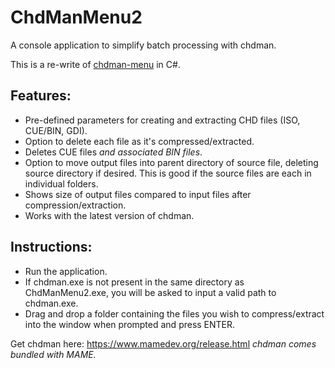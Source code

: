 # ChdManMenu2

A console application to simplify batch processing with chdman. 

This is a re-write of [chdman-menu](https://github.com/JaekSooley/chdman-menu) in C#.

## Features:
- Pre-defined parameters for creating and extracting CHD files (ISO, CUE/BIN, GDI).
- Option to delete each file as it's compressed/extracted.
- Deletes CUE files _and associated BIN files_.
- Option to move output files into parent directory of source file, deleting source directory if desired. This is good if the source files are each in individual folders.
- Shows size of output files compared to input files after compression/extraction.
- Works with the latest version of chdman.

## Instructions:
- Run the application.
- If chdman.exe is not present in the same directory as ChdManMenu2.exe, you will be asked to input a valid path to chdman.exe.
- Drag and drop a folder containing the files you wish to compress/extract into the window when prompted and press ENTER.

 
Get chdman here: https://www.mamedev.org/release.html
_chdman comes bundled with MAME._
